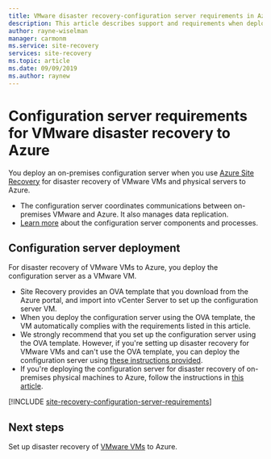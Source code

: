 ```yaml
---
title: VMware disaster recovery-configuration server requirements in Azure Site Recovery 
description: This article describes support and requirements when deploying the configuration server for VMware disaster recovery to Azure with Azure Site Recovery
author: rayne-wiselman
manager: carmonm
ms.service: site-recovery
services: site-recovery
ms.topic: article
ms.date: 09/09/2019
ms.author: raynew
---
```


# Configuration server requirements for VMware disaster recovery to Azure

You deploy an on-premises configuration server when you use [Azure Site Recovery](site-recovery-overview.md) for disaster recovery of VMware VMs and physical servers to Azure.

- The configuration server coordinates communications between on-premises VMware and Azure. It also manages data replication.
- [Learn more](vmware-azure-architecture.md) about the configuration server components and processes.

## Configuration server deployment

For disaster recovery of VMware VMs to Azure, you deploy the configuration server as a VMware VM.

- Site Recovery provides an OVA template that you download from the Azure portal, and import into vCenter Server to set up the configuration server VM.
- When you deploy the configuration server using the OVA template, the VM automatically complies with the requirements listed in this article.
- We strongly recommend that you set up the configuration server using the OVA template. However, if you're setting up disaster recovery for VMware VMs and can't use the OVA template, you can deploy the configuration server using [these instructions provided](physical-azure-set-up-source.md).
- If you're deploying the configuration server for disaster recovery of on-premises physical machines to Azure, follow the instructions in [this article](physical-azure-set-up-source.md). 

[!INCLUDE [site-recovery-configuration-server-requirements](../../includes/site-recovery-configuration-and-scaleout-process-server-requirements.md)]

## Next steps
Set up disaster recovery of [VMware VMs](vmware-azure-tutorial.md) to Azure.
